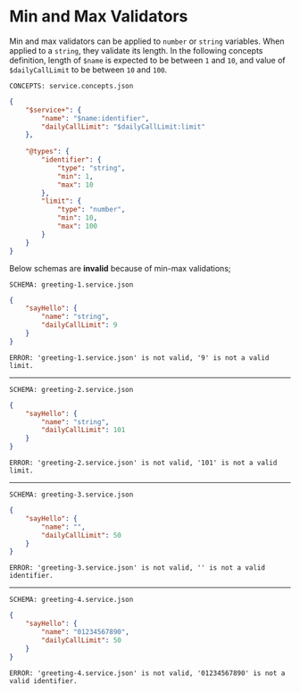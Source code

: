 # Min and Max Validators

Min and max validators can be applied to `number` or `string` variables. When
applied to a `string`, they validate its length. In the following concepts
definition, length of `$name` is expected to be between `1` and `10`, and value
of `$dailyCallLimit` to be between `10` and `100`.

`CONCEPTS: service.concepts.json`

```json name="service.concepts.json"
{
    "$service+": {
        "name": "$name:identifier",
        "dailyCallLimit": "$dailyCallLimit:limit"
    },
    
    "@types": {
        "identifier": {
            "type": "string",
            "min": 1,
            "max": 10
        },
        "limit": {
            "type": "number",
            "min": 10,
            "max": 100
        }
    }
}
```

Below schemas are **invalid** because of min-max validations;

`SCHEMA: greeting-1.service.json`

```json name="greeting-1.service.json"
{
    "sayHello": {
        "name": "string",
        "dailyCallLimit": 9
    }
}
```

`ERROR: 'greeting-1.service.json' is not valid, '9' is not a valid limit.`

---

`SCHEMA: greeting-2.service.json`

```json name="greeting-2.service.json"
{
    "sayHello": {
        "name": "string",
        "dailyCallLimit": 101
    }
}
```

`ERROR: 'greeting-2.service.json' is not valid, '101' is not a valid limit.`

---

`SCHEMA: greeting-3.service.json`

```json name="greeting-3.service.json"
{
    "sayHello": {
        "name": "",
        "dailyCallLimit": 50
    }
}
```

`ERROR: 'greeting-3.service.json' is not valid, '' is not a valid identifier.`

---

`SCHEMA: greeting-4.service.json`

```json name="greeting-4.service.json"
{
    "sayHello": {
        "name": "01234567890",
        "dailyCallLimit": 50
    }
}
```

`ERROR: 'greeting-4.service.json' is not valid, '01234567890' is not a valid
identifier.`
